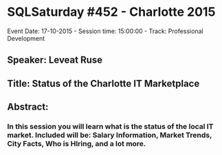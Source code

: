 # SQLSaturday #452 - Charlotte 2015
Event Date: 17-10-2015 - Session time: 15:00:00 - Track: Professional Development
## Speaker: Leveat Ruse
## Title: Status of the Charlotte IT Marketplace
## Abstract:
### In this session you will learn what is the status of the local IT market. Included will be: Salary Information, Market Trends, City Facts, Who is HIring, and a lot more.
